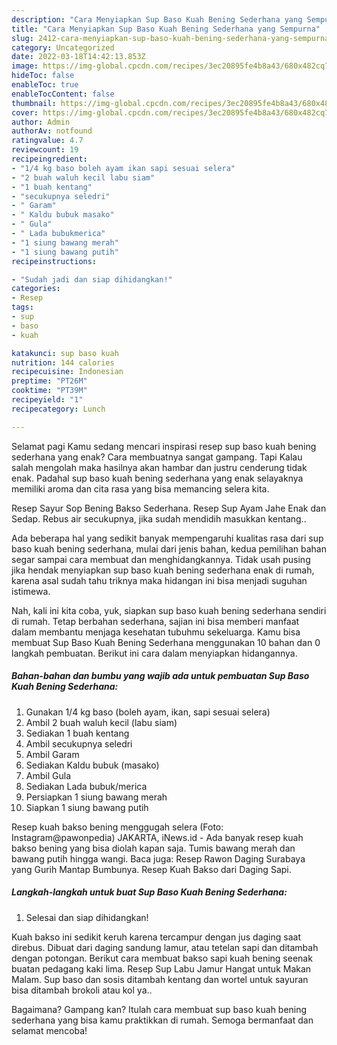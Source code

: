 ```yaml
---
description: "Cara Menyiapkan Sup Baso Kuah Bening Sederhana yang Sempurna"
title: "Cara Menyiapkan Sup Baso Kuah Bening Sederhana yang Sempurna"
slug: 2412-cara-menyiapkan-sup-baso-kuah-bening-sederhana-yang-sempurna
category: Uncategorized
date: 2022-03-18T14:42:13.853Z
image: https://img-global.cpcdn.com/recipes/3ec20895fe4b8a43/680x482cq70/sup-baso-kuah-bening-sederhana-foto-resep-utama.jpg
hideToc: false
enableToc: true
enableTocContent: false
thumbnail: https://img-global.cpcdn.com/recipes/3ec20895fe4b8a43/680x482cq70/sup-baso-kuah-bening-sederhana-foto-resep-utama.jpg
cover: https://img-global.cpcdn.com/recipes/3ec20895fe4b8a43/680x482cq70/sup-baso-kuah-bening-sederhana-foto-resep-utama.jpg
author: Admin
authorAv: notfound
ratingvalue: 4.7
reviewcount: 19
recipeingredient:
- "1/4 kg baso boleh ayam ikan sapi sesuai selera"
- "2 buah waluh kecil labu siam"
- "1 buah kentang"
- "secukupnya seledri"
- " Garam"
- " Kaldu bubuk masako"
- " Gula"
- " Lada bubukmerica"
- "1 siung bawang merah"
- "1 siung bawang putih"
recipeinstructions:

- "Sudah jadi dan siap dihidangkan!"
categories:
- Resep
tags:
- sup
- baso
- kuah

katakunci: sup baso kuah 
nutrition: 144 calories
recipecuisine: Indonesian
preptime: "PT26M"
cooktime: "PT39M"
recipeyield: "1"
recipecategory: Lunch

---
```



Selamat pagi Kamu sedang mencari inspirasi resep sup baso kuah bening sederhana yang enak? Cara membuatnya sangat gampang. Tapi Kalau salah mengolah maka hasilnya akan hambar dan justru cenderung tidak enak. Padahal sup baso kuah bening sederhana yang enak selayaknya memiliki aroma dan cita rasa yang bisa memancing selera kita.


Resep Sayur Sop Bening Bakso Sederhana. Resep Sup Ayam Jahe Enak dan Sedap. Rebus air secukupnya, jika sudah mendidih masukkan kentang..

Ada beberapa hal yang sedikit banyak mempengaruhi kualitas rasa dari sup baso kuah bening sederhana, mulai dari jenis bahan, kedua pemilihan bahan segar sampai cara membuat dan menghidangkannya. Tidak usah pusing jika hendak menyiapkan sup baso kuah bening sederhana enak di rumah, karena asal sudah tahu triknya maka hidangan ini bisa menjadi suguhan istimewa.


Nah, kali ini kita coba, yuk, siapkan sup baso kuah bening sederhana sendiri di rumah. Tetap berbahan sederhana, sajian ini bisa memberi manfaat dalam membantu menjaga kesehatan tubuhmu sekeluarga. Kamu bisa membuat Sup Baso Kuah Bening Sederhana menggunakan 10 bahan dan 0 langkah pembuatan. Berikut ini cara dalam menyiapkan hidangannya.

<!--inarticleads1-->

##### Bahan-bahan dan bumbu yang wajib ada untuk pembuatan Sup Baso Kuah Bening Sederhana:

1. Gunakan 1/4 kg baso (boleh ayam, ikan, sapi sesuai selera)
1. Ambil 2 buah waluh kecil (labu siam)
1. Sediakan 1 buah kentang
1. Ambil secukupnya seledri
1. Ambil  Garam
1. Sediakan  Kaldu bubuk (masako)
1. Ambil  Gula
1. Sediakan  Lada bubuk/merica
1. Persiapkan 1 siung bawang merah
1. Siapkan 1 siung bawang putih


Resep kuah bakso bening menggugah selera (Foto: Instagram@pawonpedia) JAKARTA, iNews.id - Ada banyak resep kuah bakso bening yang bisa diolah kapan saja. Tumis bawang merah dan bawang putih hingga wangi. Baca juga: Resep Rawon Daging Surabaya yang Gurih Mantap Bumbunya. Resep Kuah Bakso dari Daging Sapi. 

<!--inarticleads2-->

##### Langkah-langkah untuk buat Sup Baso Kuah Bening Sederhana:


1. Selesai dan siap dihidangkan!

Kuah bakso ini sedikit keruh karena tercampur dengan jus daging saat direbus. Dibuat dari daging sandung lamur, atau tetelan sapi dan ditambah dengan potongan. Berikut cara membuat bakso sapi kuah bening seenak buatan pedagang kaki lima. Resep Sup Labu Jamur Hangat untuk Makan Malam. Sup baso dan sosis ditambah kentang dan wortel untuk sayuran bisa ditambah brokoli atau kol ya.. 

Bagaimana? Gampang kan? Itulah cara membuat sup baso kuah bening sederhana yang bisa kamu praktikkan di rumah. Semoga bermanfaat dan selamat mencoba!
